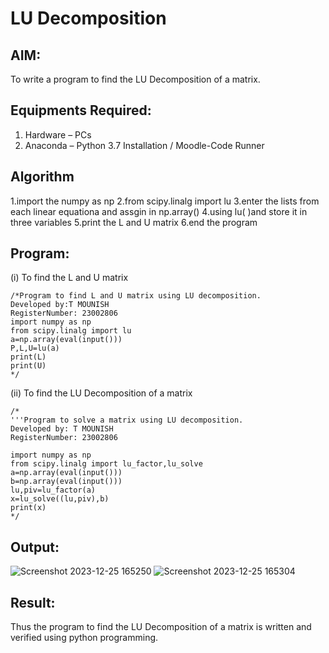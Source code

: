 # LU Decomposition 

## AIM:
To write a program to find the LU Decomposition of a matrix.

## Equipments Required:
1. Hardware – PCs
2. Anaconda – Python 3.7 Installation / Moodle-Code Runner

## Algorithm
1.import the numpy as np
2.from scipy.linalg import lu
3.enter the lists from each linear equationa and assgin in np.array()
4.using lu( )and store it in three variables
5.print the L and U matrix
6.end the program

## Program:
(i) To find the L and U matrix
```
/*Program to find L and U matrix using LU decomposition.
Developed by:T MOUNISH
RegisterNumber: 23002806
import numpy as np
from scipy.linalg import lu
a=np.array(eval(input()))
P,L,U=lu(a)
print(L)
print(U)
*/
```
(ii) To find the LU Decomposition of a matrix
```
/*
'''Program to solve a matrix using LU decomposition.
Developed by: T MOUNISH
RegisterNumber: 23002806

import numpy as np
from scipy.linalg import lu_factor,lu_solve
a=np.array(eval(input()))
b=np.array(eval(input()))
lu,piv=lu_factor(a)
x=lu_solve((lu,piv),b)
print(x)
*/
```

## Output:
![Screenshot 2023-12-25 165250](https://github.com/MounishT/LU-Decomposition/assets/138955798/446af350-0d03-43c9-941f-8372350d1287)
![Screenshot 2023-12-25 165304](https://github.com/MounishT/LU-Decomposition/assets/138955798/8ed5bf23-9cfd-4bf7-b4d1-ffbeede91a37)



## Result:
Thus the program to find the LU Decomposition of a matrix is written and verified using python programming.

